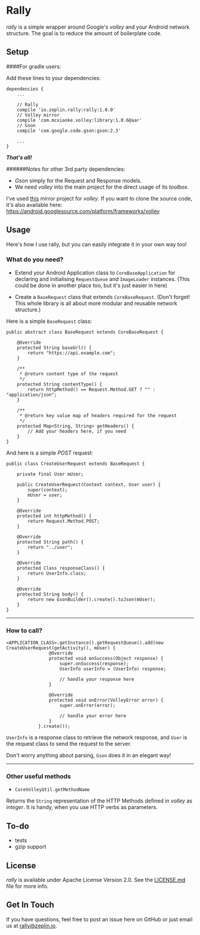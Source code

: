# Rally

*rally* is a simple wrapper around Google's *volley* and your Android network structure. The goal is to reduce the amount of boilerplate code.

## Setup

####For gradle users:

Add these lines to your dependencies:

```
dependencies {
    ...

    // Rally
    compile 'io.zeplin.rally:rally:1.0.0'
    // Volley mirror
    compile 'com.mcxiaoke.volley:library:1.0.6@aar'
    // Gson
    compile 'com.google.code.gson:gson:2.3'

    ...
}
```

***That's all!***

######Notes for other 3rd party dependencies:
- *Gson* simply for the Request and Response models.
- We need *volley* into the main project for the direct usage of its *toolbox*.

I've used [this](https://github.com/mcxiaoke/android-volley) mirror project for *volley*. If you want to clone the source code, it's also available here: https://android.googlesource.com/platform/frameworks/volley

## Usage

Here's how I use rally, but you can easily integrate it in your own way too!

### What do you need?

* Extend your Android Application class to `CoreBaseApplication` for declaring and initialising `RequestQueue` and `ImageLoader` instances. (This could be done in another place too, but it's just easier in here)

* Create a `BaseRequest` class that extends `CoreBaseRequest`.
(Don't forget! This whole library is all about more modular and reusable network structure.)

Here is a simple `BaseRequest` class:

```
public abstract class BaseRequest extends CoreBaseRequest {

    @Override
    protected String baseUrl() {
        return "https://api.example.com";
    }

    /**
     * @return content type of the request
     */
    protected String contentType() {
        return httpMethod() == Request.Method.GET ? "" : "application/json";
    }

    /**
     * @return key value map of headers required for the request
     */
    protected Map<String, String> getHeaders() {
        // Add your headers here, if you need
    }
}
```


And here is a simple *POST* request:

```
public class CreateUserRequest extends BaseRequest {

    private final User mUser;

    public CreateUserRequest(Context context, User user) {
        super(context);
        mUser = user;
    }

    @Override
    protected int httpMethod() {
        return Request.Method.POST;
    }

    @Override
    protected String path() {
        return "../user";
    }

    @Override
    protected Class responseClass() {
        return UserInfo.class;
    }

    @Override
    protected String body() {
        return new GsonBuilder().create().toJson(mUser);
    }
}

```

***

### How to call?

```
<APPLICATION_CLASS>.getInstance().getRequestQueue().add(new CreateUserRequest(getActivity(), mUser) {
                @Override
                protected void onSuccess(Object response) {
                    super.onSuccess(response);
                    UserInfo userInfo = (UserInfo) response;

                    // handle your response here
                }

                @Override
                protected void onError(VolleyError error) {
                    super.onError(error);

                    // handle your error here
                }
            }.create());
```

`UserInfo` is a response class to retrieve the network response, and `User` is the request class to send the request to the server.

Don't worry anything about parsing, `Gson` does it in an elegant way!

***

### Other useful methods
* `CoreVolleyUtil.getMethodName`

Returns the `String` representation of the HTTP Methods defined in *volley* as *integer*. It is handy, when you use HTTP verbs as parameters.

To-do
---
* tests
* gzip support

License
---

*rally* is available under Apache License Version 2.0. See the [LICENSE.md](LICENSE.md) file for more info.

Get In Touch
---

If you have questions, feel free to post an issue here on GitHub or just email us at [rally@zeplin.io](mailto:rally@zeplin.io).
